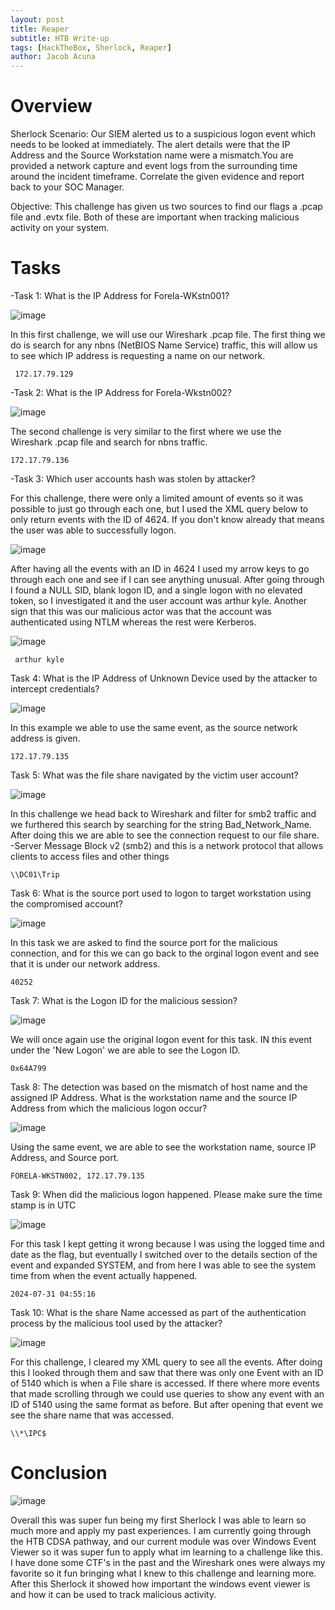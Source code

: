 ```yaml
---  
layout: post
title: Reaper
subtitle: HTB Write-up
tags: [HackTheBox, Sherlock, Reaper]
author: Jacob Acuna 
---
```


# Overview

  Sherlock Scenario: Our SIEM alerted us to a suspicious logon event which needs to be looked at immediately. The alert details were that the IP Address and the Source Workstation name were a mismatch.You are provided a network capture and event logs from the surrounding time around the incident timeframe. Correlate the given evidence and report back to your SOC Manager.

  Objective: This challenge has given us two sources to find our flags a .pcap file and .evtx file. Both of these are important when tracking malicious activity on your system. 

# Tasks

-Task 1: What is the IP Address for Forela-WKstn001?

![image](https://github.com/user-attachments/assets/c1d6add7-bbf9-49f2-9c52-fc2400660b79)

In this first challenge, we will use our Wireshark .pcap file. The first thing we do is search for any nbns (NetBIOS Name Service) traffic, this will allow us to see which IP address is requesting a name on our network. 

     172.17.79.129

-Task 2: What is the IP Address for Forela-Wkstn002? 

![image](https://github.com/user-attachments/assets/0489b166-4c06-456e-b10e-a5e7f24ff7aa)

The second challenge is very similar to the first where we use the Wireshark .pcap file and search for nbns traffic.

    172.17.79.136

-Task 3: Which user accounts hash was stolen by attacker? 

For this challenge, there were only a limited amount of events so it was possible to just go through each one, but I used the XML query below to only return events with the ID of 4624. If you don't know already that means the user was able to successfully logon. 

![image](https://github.com/user-attachments/assets/45c5f54a-ef7d-43a9-a558-6331505d15c5)

After having all the events with an ID in 4624 I used my arrow keys to go through each one and see if I can see anything unusual. After going through I found a NULL SID, blank logon ID, and a single logon with no elevated token, so I investigated it and the user account was arthur kyle. Another sign that this was our malicious actor was that the account was authenticated using NTLM whereas the rest were Kerberos. 

![image](https://github.com/user-attachments/assets/ce4baca9-dd75-412f-977c-6bc029871834)

     arthur kyle

Task 4: What is the IP Address of Unknown Device used by the attacker to intercept credentials? 

![image](https://github.com/user-attachments/assets/b3645bc6-6a99-412a-b85e-ee1ee33dcc70)

In this example we able to use the same event, as the source network address is given. 

    172.17.79.135 

Task 5: What was the file share navigated by the victim user account? 

![image](https://github.com/user-attachments/assets/e69adccc-3a76-44d0-ba23-a5d1421a0fb6)

In this challenge we head back to Wireshark and filter for smb2 traffic and we furthered this search by searching for the string Bad_Network_Name. After doing this we are able to see the connection request to our file share. 
  -Server Message Block v2 (smb2) and this is a network protocol that allows clients to access files and other things 

    \\DC01\Trip

Task 6: What is the source port used to logon to target workstation using the compromised account? 

![image](https://github.com/user-attachments/assets/6711a1aa-f039-40fa-a8d0-be8208d6314b)

In this task we are asked to find the source port for the malicious connection, and for this we can go back to the orginal logon event and see that it is under our network address. 

    40252

Task 7: What is the Logon ID for the malicious session? 

![image](https://github.com/user-attachments/assets/2c5ac4a7-e2ce-492a-a433-636db2755f82)

We will once again use the original logon event for this task. IN this event under the 'New Logon' we are able to see the Logon ID.

    0x64A799

Task 8: The detection was based on the mismatch of host name and the assigned IP Address. What is the workstation name and the source IP Address from which the malicious logon occur?

![image](https://github.com/user-attachments/assets/ad13c509-f112-4c67-a89e-2d23b6ca4781)

Using the same event, we are able to see the workstation name, source IP Address, and Source port. 

    FORELA-WKSTN002, 172.17.79.135

Task 9: When did the malicious logon happened. Please make sure the time stamp is in UTC

![image](https://github.com/user-attachments/assets/f45ce6a5-55de-491c-b6ee-bfb1c63dba2b)

For this task I kept getting it wrong because I was using the logged time and date as the flag, but eventually I switched over to the details section of the event and expanded SYSTEM, and from here I was able to see the system time from when the event actually happened. 

    2024-07-31 04:55:16

Task 10: What is the share Name accessed as part of the authentication process by the malicious tool used by the attacker? 

![image](https://github.com/user-attachments/assets/cd2f3c86-f40e-44a3-a03f-147caebfeb25)

For this challenge, I cleared my XML query to see all the events. After doing this I looked through them and saw that there was only one Event with an ID of 5140 which is when a File share is accessed. If there where more events that made scrolling through we could use queries to show any event with an ID of 5140 using the same format as before. But after opening that event we see the share name that was accessed. 

    \\*\IPC$

# Conclusion 

![image](https://github.com/user-attachments/assets/634ff2ad-e53c-4e95-8426-e4e1d29b82cf)

 Overall this was super fun being my first Sherlock I was able to learn so much more and apply my past experiences. I am currently going through the HTB CDSA pathway, and our current module was over Windows Event Viewer so it was super fun to apply what im learning to a challenge like this. I have done some CTF's in the past and the Wireshark ones were always my favorite so it fun bringing what I knew to this challenge and learning more. After this Sherlock it showed how important the windows event viewer is and how it can be used to track malicious activity. 
    
